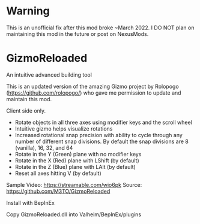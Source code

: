 # Warning
This is an unofficial fix after this mod broke ~March 2022.
I DO NOT plan on maintaining this mod in the future or post on NexusMods.

# GizmoReloaded
An intuitive advanced building tool

This is an updated version of the amazing Gizmo project by Rolopogo (https://github.com/rolopogo/) who gave me permission to update and maintain this mod.

Client side only.

- Rotate objects in all three axes using modifier keys and the scroll wheel
- Intuitive gizmo helps visualize rotations
- Increased rotational snap precision with ability to cycle through any number of different snap divisions. By default the snap divisions are 8 (vanilla), 16, 32, and 64
- Rotate in the Y (Green) plane with no modifier keys
- Rotate in the X (Red) plane with LShift (by default)
- Rotate in the Z (Blue) plane with LAlt (by default)
- Reset all axes hitting V (by default)

Sample Video: https://streamable.com/wio6pk
Source: https://github.com/M3TO/GizmoReloaded

Install with BepInEx

Copy GizmoReloaded.dll into Valheim/BepInEx/plugins
